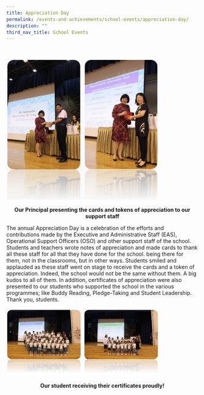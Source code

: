 ```yaml
---
title: Appreciation Day
permalink: /events-and-achievements/school-events/appreciation-day/
description: ""
third_nav_title: School Events
---
```

<br>
<br>
<img src="/images/apprec1.png" 
         style="width:400px"
			/>
<br>

<p style="text-align: center"><strong>
	Our Principal presenting the cards and tokens of appreciation to our support staff</strong></p>


The annual Appreciation Day is a celebration of the efforts and contributions made by the Executive and Administrative Staff (EAS), Operational Support Officers (OSO) and other support staff of the school. Students and teachers wrote notes of appreciation and made cards to thank all these staff for all that they have done for the school. being there for them, not in the classrooms, but in other ways. Students smiled and applauded as these staff went on stage to receive the cards and a token of appreciation. Indeed, the school would not be the same without them. A big kudos to all of them. In addition, certificates of appreciation were also presented to our students who supported the school in the various programmes; like Buddy Reading, Pledge-Taking and Student Leadership. Thank you, students. 
<br>
<br>
<img src="/images/apprec2.png" 
         style="width:400px"
			/>
<br>

<p style="text-align: center"><strong>
	Our student receiving their certificates proudly!</strong></p>